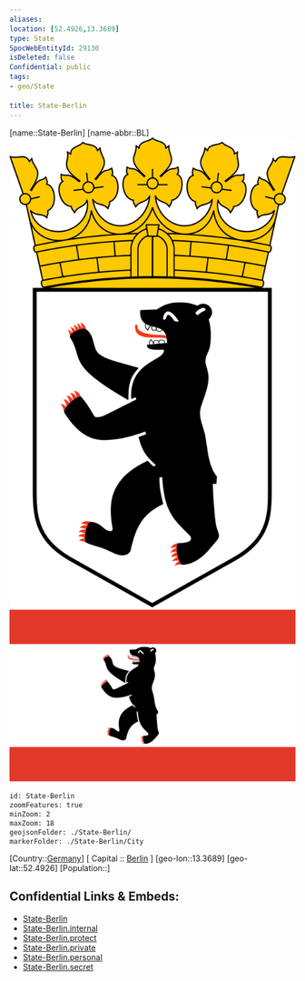 ```yaml
---
aliases: 
location: [52.4926,13.3689]
type: State
SpocWebEntityId: 29130
isDeleted: false
Confidential: public
tags:
- geo/State

title: State-Berlin
---
```

[name::State-Berlin]
[name-abbr::BL]
![350](geo/Continent/Europe/Germany/West/State-Berlin/Coat_of_arms_of_Berlin.svg)
![350](geo/Continent/Europe/Germany/West/State-Berlin/Flag_of_Berlin.svg)

```leaflet
id: State-Berlin
zoomFeatures: true 
minZoom: 2 
maxZoom: 18
geojsonFolder: ./State-Berlin/
markerFolder: ./State-Berlin/City
```

[Country::[Germany](geo/Continent/Europe/Germany.md)]
[ Capital :: [Berlin](geo/Continent/Europe/Germany/West/State-Berlin/City/Berlin.md) ]
[geo-lon::13.3689]
[geo-lat::52.4926]
[Population::]



## Confidential Links & Embeds: 
- [State-Berlin](../../../../../../_public/geo/Continent/Europe/Germany/West/State-Berlin.md) 
- [State-Berlin.internal](../../../../../../_internal/geo/Continent/Europe/Germany/West/State-Berlin.internal.md) 
- [State-Berlin.protect](../../../../../../_protect/geo/Continent/Europe/Germany/West/State-Berlin.protect.md) 
- [State-Berlin.private](../../../../../../_private/geo/Continent/Europe/Germany/West/State-Berlin.private.md) 
- [State-Berlin.personal](../../../../../../_personal/geo/Continent/Europe/Germany/West/State-Berlin.personal.md) 
- [State-Berlin.secret](../../../../../../_secret/geo/Continent/Europe/Germany/West/State-Berlin.secret.md) 
